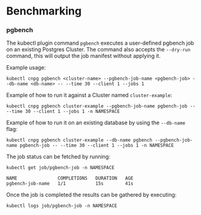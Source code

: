 # Benchmarking

### pgbench

The kubectl plugin command `pgbench` executes a user-defined pgbench job on an existing Postgres Cluster.
The command also accepts the `--dry-run` command, this will output the job manifest without applying it.

Example usage:
```
kubectl cnpg pgbench <cluster-name> --pgbench-job-name <pgbench-job> --db-name <db-name> -- --time 30 --client 1 --jobs 1
```

Example of how to run it against a Cluster named `cluster-example`:
```
kubectl cnpg pgbench cluster-example --pgbench-job-name pgbench-job -- --time 30 --client 1 --jobs 1 -n NAMESPACE
```

Example of how to run it on an existing database by using the `--db-name` flag:
```
kubectl cnpg pgbench cluster-example --db-name pgbench --pgbench-job-name pgbench-job -- --time 30 --client 1 --jobs 1 -n NAMESPACE
```

The job status can be fetched by running:
```
kubectl get job/pgbench-job -n NAMESPACE
```
```
NAME               COMPLETIONS   DURATION   AGE
pgbench-job-name   1/1           15s        41s
```

Once the job is completed the results can be gathered by executing:

```
kubectl logs job/pgbench-job -n NAMESPACE
```
